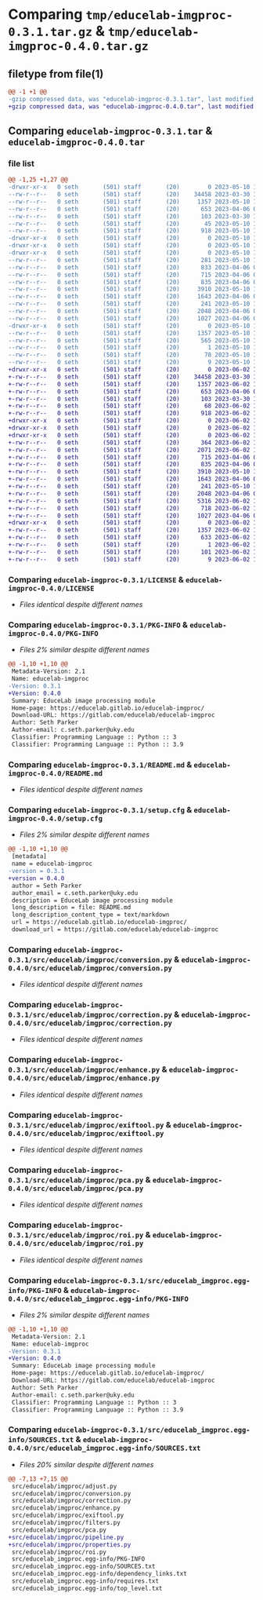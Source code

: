 # Comparing `tmp/educelab-imgproc-0.3.1.tar.gz` & `tmp/educelab-imgproc-0.4.0.tar.gz`

## filetype from file(1)

```diff
@@ -1 +1 @@
-gzip compressed data, was "educelab-imgproc-0.3.1.tar", last modified: Wed May 10 17:55:42 2023, max compression
+gzip compressed data, was "educelab-imgproc-0.4.0.tar", last modified: Fri Jun  2 14:28:29 2023, max compression
```

## Comparing `educelab-imgproc-0.3.1.tar` & `educelab-imgproc-0.4.0.tar`

### file list

```diff
@@ -1,25 +1,27 @@
-drwxr-xr-x   0 seth       (501) staff       (20)        0 2023-05-10 17:55:42.062675 educelab-imgproc-0.3.1/
--rw-r--r--   0 seth       (501) staff       (20)    34458 2023-03-30 17:42:22.000000 educelab-imgproc-0.3.1/LICENSE
--rw-r--r--   0 seth       (501) staff       (20)     1357 2023-05-10 17:55:42.062730 educelab-imgproc-0.3.1/PKG-INFO
--rw-r--r--   0 seth       (501) staff       (20)      653 2023-04-06 00:38:08.000000 educelab-imgproc-0.3.1/README.md
--rw-r--r--   0 seth       (501) staff       (20)      103 2023-03-30 17:42:22.000000 educelab-imgproc-0.3.1/pyproject.toml
--rw-r--r--   0 seth       (501) staff       (20)       45 2023-05-10 16:08:03.000000 educelab-imgproc-0.3.1/requirements.txt
--rw-r--r--   0 seth       (501) staff       (20)      918 2023-05-10 17:55:42.062977 educelab-imgproc-0.3.1/setup.cfg
-drwxr-xr-x   0 seth       (501) staff       (20)        0 2023-05-10 17:55:42.060037 educelab-imgproc-0.3.1/src/
-drwxr-xr-x   0 seth       (501) staff       (20)        0 2023-05-10 17:55:42.059965 educelab-imgproc-0.3.1/src/educelab/
-drwxr-xr-x   0 seth       (501) staff       (20)        0 2023-05-10 17:55:42.062020 educelab-imgproc-0.3.1/src/educelab/imgproc/
--rw-r--r--   0 seth       (501) staff       (20)      281 2023-05-10 16:08:03.000000 educelab-imgproc-0.3.1/src/educelab/imgproc/__init__.py
--rw-r--r--   0 seth       (501) staff       (20)      833 2023-04-06 00:33:44.000000 educelab-imgproc-0.3.1/src/educelab/imgproc/adjust.py
--rw-r--r--   0 seth       (501) staff       (20)      715 2023-04-06 00:33:44.000000 educelab-imgproc-0.3.1/src/educelab/imgproc/conversion.py
--rw-r--r--   0 seth       (501) staff       (20)      835 2023-04-06 00:33:44.000000 educelab-imgproc-0.3.1/src/educelab/imgproc/correction.py
--rw-r--r--   0 seth       (501) staff       (20)     3910 2023-05-10 17:49:06.000000 educelab-imgproc-0.3.1/src/educelab/imgproc/enhance.py
--rw-r--r--   0 seth       (501) staff       (20)     1643 2023-04-06 00:33:44.000000 educelab-imgproc-0.3.1/src/educelab/imgproc/exiftool.py
--rw-r--r--   0 seth       (501) staff       (20)      241 2023-05-10 16:08:03.000000 educelab-imgproc-0.3.1/src/educelab/imgproc/filters.py
--rw-r--r--   0 seth       (501) staff       (20)     2048 2023-04-06 00:33:44.000000 educelab-imgproc-0.3.1/src/educelab/imgproc/pca.py
--rw-r--r--   0 seth       (501) staff       (20)     1027 2023-04-06 00:33:44.000000 educelab-imgproc-0.3.1/src/educelab/imgproc/roi.py
-drwxr-xr-x   0 seth       (501) staff       (20)        0 2023-05-10 17:55:42.062581 educelab-imgproc-0.3.1/src/educelab_imgproc.egg-info/
--rw-r--r--   0 seth       (501) staff       (20)     1357 2023-05-10 17:55:42.000000 educelab-imgproc-0.3.1/src/educelab_imgproc.egg-info/PKG-INFO
--rw-r--r--   0 seth       (501) staff       (20)      565 2023-05-10 17:55:42.000000 educelab-imgproc-0.3.1/src/educelab_imgproc.egg-info/SOURCES.txt
--rw-r--r--   0 seth       (501) staff       (20)        1 2023-05-10 17:55:42.000000 educelab-imgproc-0.3.1/src/educelab_imgproc.egg-info/dependency_links.txt
--rw-r--r--   0 seth       (501) staff       (20)       78 2023-05-10 17:55:42.000000 educelab-imgproc-0.3.1/src/educelab_imgproc.egg-info/requires.txt
--rw-r--r--   0 seth       (501) staff       (20)        9 2023-05-10 17:55:42.000000 educelab-imgproc-0.3.1/src/educelab_imgproc.egg-info/top_level.txt
+drwxr-xr-x   0 seth       (501) staff       (20)        0 2023-06-02 14:28:29.608778 educelab-imgproc-0.4.0/
+-rw-r--r--   0 seth       (501) staff       (20)    34458 2023-03-30 17:42:22.000000 educelab-imgproc-0.4.0/LICENSE
+-rw-r--r--   0 seth       (501) staff       (20)     1357 2023-06-02 14:28:29.608826 educelab-imgproc-0.4.0/PKG-INFO
+-rw-r--r--   0 seth       (501) staff       (20)      653 2023-04-06 00:38:08.000000 educelab-imgproc-0.4.0/README.md
+-rw-r--r--   0 seth       (501) staff       (20)      103 2023-03-30 17:42:22.000000 educelab-imgproc-0.4.0/pyproject.toml
+-rw-r--r--   0 seth       (501) staff       (20)       68 2023-06-02 14:26:57.000000 educelab-imgproc-0.4.0/requirements.txt
+-rw-r--r--   0 seth       (501) staff       (20)      918 2023-06-02 14:28:29.609062 educelab-imgproc-0.4.0/setup.cfg
+drwxr-xr-x   0 seth       (501) staff       (20)        0 2023-06-02 14:28:29.605833 educelab-imgproc-0.4.0/src/
+drwxr-xr-x   0 seth       (501) staff       (20)        0 2023-06-02 14:28:29.605769 educelab-imgproc-0.4.0/src/educelab/
+drwxr-xr-x   0 seth       (501) staff       (20)        0 2023-06-02 14:28:29.608133 educelab-imgproc-0.4.0/src/educelab/imgproc/
+-rw-r--r--   0 seth       (501) staff       (20)      364 2023-06-02 14:26:57.000000 educelab-imgproc-0.4.0/src/educelab/imgproc/__init__.py
+-rw-r--r--   0 seth       (501) staff       (20)     2071 2023-06-02 14:26:57.000000 educelab-imgproc-0.4.0/src/educelab/imgproc/adjust.py
+-rw-r--r--   0 seth       (501) staff       (20)      715 2023-04-06 00:33:44.000000 educelab-imgproc-0.4.0/src/educelab/imgproc/conversion.py
+-rw-r--r--   0 seth       (501) staff       (20)      835 2023-04-06 00:33:44.000000 educelab-imgproc-0.4.0/src/educelab/imgproc/correction.py
+-rw-r--r--   0 seth       (501) staff       (20)     3910 2023-05-10 17:49:06.000000 educelab-imgproc-0.4.0/src/educelab/imgproc/enhance.py
+-rw-r--r--   0 seth       (501) staff       (20)     1643 2023-04-06 00:33:44.000000 educelab-imgproc-0.4.0/src/educelab/imgproc/exiftool.py
+-rw-r--r--   0 seth       (501) staff       (20)      241 2023-05-10 16:08:03.000000 educelab-imgproc-0.4.0/src/educelab/imgproc/filters.py
+-rw-r--r--   0 seth       (501) staff       (20)     2048 2023-04-06 00:33:44.000000 educelab-imgproc-0.4.0/src/educelab/imgproc/pca.py
+-rw-r--r--   0 seth       (501) staff       (20)     5316 2023-06-02 14:26:57.000000 educelab-imgproc-0.4.0/src/educelab/imgproc/pipeline.py
+-rw-r--r--   0 seth       (501) staff       (20)      718 2023-06-02 14:26:57.000000 educelab-imgproc-0.4.0/src/educelab/imgproc/properties.py
+-rw-r--r--   0 seth       (501) staff       (20)     1027 2023-04-06 00:33:44.000000 educelab-imgproc-0.4.0/src/educelab/imgproc/roi.py
+drwxr-xr-x   0 seth       (501) staff       (20)        0 2023-06-02 14:28:29.608672 educelab-imgproc-0.4.0/src/educelab_imgproc.egg-info/
+-rw-r--r--   0 seth       (501) staff       (20)     1357 2023-06-02 14:28:29.000000 educelab-imgproc-0.4.0/src/educelab_imgproc.egg-info/PKG-INFO
+-rw-r--r--   0 seth       (501) staff       (20)      633 2023-06-02 14:28:29.000000 educelab-imgproc-0.4.0/src/educelab_imgproc.egg-info/SOURCES.txt
+-rw-r--r--   0 seth       (501) staff       (20)        1 2023-06-02 14:28:29.000000 educelab-imgproc-0.4.0/src/educelab_imgproc.egg-info/dependency_links.txt
+-rw-r--r--   0 seth       (501) staff       (20)      101 2023-06-02 14:28:29.000000 educelab-imgproc-0.4.0/src/educelab_imgproc.egg-info/requires.txt
+-rw-r--r--   0 seth       (501) staff       (20)        9 2023-06-02 14:28:29.000000 educelab-imgproc-0.4.0/src/educelab_imgproc.egg-info/top_level.txt
```

### Comparing `educelab-imgproc-0.3.1/LICENSE` & `educelab-imgproc-0.4.0/LICENSE`

 * *Files identical despite different names*

### Comparing `educelab-imgproc-0.3.1/PKG-INFO` & `educelab-imgproc-0.4.0/PKG-INFO`

 * *Files 2% similar despite different names*

```diff
@@ -1,10 +1,10 @@
 Metadata-Version: 2.1
 Name: educelab-imgproc
-Version: 0.3.1
+Version: 0.4.0
 Summary: EduceLab image processing module
 Home-page: https://educelab.gitlab.io/educelab-imgproc/
 Download-URL: https://gitlab.com/educelab/educelab-imgproc
 Author: Seth Parker
 Author-email: c.seth.parker@uky.edu
 Classifier: Programming Language :: Python :: 3
 Classifier: Programming Language :: Python :: 3.9
```

### Comparing `educelab-imgproc-0.3.1/README.md` & `educelab-imgproc-0.4.0/README.md`

 * *Files identical despite different names*

### Comparing `educelab-imgproc-0.3.1/setup.cfg` & `educelab-imgproc-0.4.0/setup.cfg`

 * *Files 2% similar despite different names*

```diff
@@ -1,10 +1,10 @@
 [metadata]
 name = educelab-imgproc
-version = 0.3.1
+version = 0.4.0
 author = Seth Parker
 author_email = c.seth.parker@uky.edu
 description = EduceLab image processing module
 long_description = file: README.md
 long_description_content_type = text/markdown
 url = https://educelab.gitlab.io/educelab-imgproc/
 download_url = https://gitlab.com/educelab/educelab-imgproc
```

### Comparing `educelab-imgproc-0.3.1/src/educelab/imgproc/conversion.py` & `educelab-imgproc-0.4.0/src/educelab/imgproc/conversion.py`

 * *Files identical despite different names*

### Comparing `educelab-imgproc-0.3.1/src/educelab/imgproc/correction.py` & `educelab-imgproc-0.4.0/src/educelab/imgproc/correction.py`

 * *Files identical despite different names*

### Comparing `educelab-imgproc-0.3.1/src/educelab/imgproc/enhance.py` & `educelab-imgproc-0.4.0/src/educelab/imgproc/enhance.py`

 * *Files identical despite different names*

### Comparing `educelab-imgproc-0.3.1/src/educelab/imgproc/exiftool.py` & `educelab-imgproc-0.4.0/src/educelab/imgproc/exiftool.py`

 * *Files identical despite different names*

### Comparing `educelab-imgproc-0.3.1/src/educelab/imgproc/pca.py` & `educelab-imgproc-0.4.0/src/educelab/imgproc/pca.py`

 * *Files identical despite different names*

### Comparing `educelab-imgproc-0.3.1/src/educelab/imgproc/roi.py` & `educelab-imgproc-0.4.0/src/educelab/imgproc/roi.py`

 * *Files identical despite different names*

### Comparing `educelab-imgproc-0.3.1/src/educelab_imgproc.egg-info/PKG-INFO` & `educelab-imgproc-0.4.0/src/educelab_imgproc.egg-info/PKG-INFO`

 * *Files 2% similar despite different names*

```diff
@@ -1,10 +1,10 @@
 Metadata-Version: 2.1
 Name: educelab-imgproc
-Version: 0.3.1
+Version: 0.4.0
 Summary: EduceLab image processing module
 Home-page: https://educelab.gitlab.io/educelab-imgproc/
 Download-URL: https://gitlab.com/educelab/educelab-imgproc
 Author: Seth Parker
 Author-email: c.seth.parker@uky.edu
 Classifier: Programming Language :: Python :: 3
 Classifier: Programming Language :: Python :: 3.9
```

### Comparing `educelab-imgproc-0.3.1/src/educelab_imgproc.egg-info/SOURCES.txt` & `educelab-imgproc-0.4.0/src/educelab_imgproc.egg-info/SOURCES.txt`

 * *Files 20% similar despite different names*

```diff
@@ -7,13 +7,15 @@
 src/educelab/imgproc/adjust.py
 src/educelab/imgproc/conversion.py
 src/educelab/imgproc/correction.py
 src/educelab/imgproc/enhance.py
 src/educelab/imgproc/exiftool.py
 src/educelab/imgproc/filters.py
 src/educelab/imgproc/pca.py
+src/educelab/imgproc/pipeline.py
+src/educelab/imgproc/properties.py
 src/educelab/imgproc/roi.py
 src/educelab_imgproc.egg-info/PKG-INFO
 src/educelab_imgproc.egg-info/SOURCES.txt
 src/educelab_imgproc.egg-info/dependency_links.txt
 src/educelab_imgproc.egg-info/requires.txt
 src/educelab_imgproc.egg-info/top_level.txt
```

